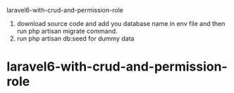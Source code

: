 laravel6-with-crud-and-permission-role
1. download source code and add you database name in env file and then run php artisan migrate command.
2. run php artisan db:seed for dummy data
# laravel6-with-crud-and-permission-role
